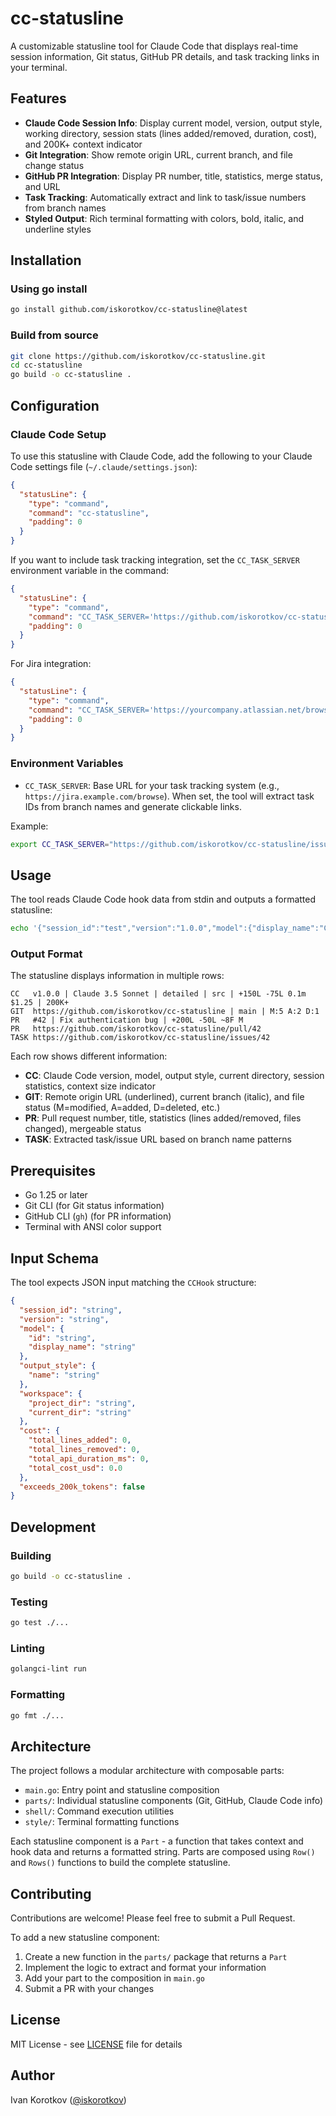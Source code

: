 # cc-statusline

A customizable statusline tool for Claude Code that displays real-time session information, Git status, GitHub PR details, and task tracking links in your terminal.

## Features

- **Claude Code Session Info**: Display current model, version, output style, working directory, session stats (lines added/removed, duration, cost), and 200K+ context indicator
- **Git Integration**: Show remote origin URL, current branch, and file change status
- **GitHub PR Integration**: Display PR number, title, statistics, merge status, and URL
- **Task Tracking**: Automatically extract and link to task/issue numbers from branch names
- **Styled Output**: Rich terminal formatting with colors, bold, italic, and underline styles

## Installation

### Using go install
```bash
go install github.com/iskorotkov/cc-statusline@latest
```

### Build from source
```bash
git clone https://github.com/iskorotkov/cc-statusline.git
cd cc-statusline
go build -o cc-statusline .
```

## Configuration

### Claude Code Setup

To use this statusline with Claude Code, add the following to your Claude Code settings file (`~/.claude/settings.json`):

```json
{
  "statusLine": {
    "type": "command",
    "command": "cc-statusline",
    "padding": 0
  }
}
```

If you want to include task tracking integration, set the `CC_TASK_SERVER` environment variable in the command:

```json
{
  "statusLine": {
    "type": "command",
    "command": "CC_TASK_SERVER='https://github.com/iskorotkov/cc-statusline/issues' cc-statusline",
    "padding": 0
  }
}
```

For Jira integration:
```json
{
  "statusLine": {
    "type": "command",
    "command": "CC_TASK_SERVER='https://yourcompany.atlassian.net/browse' cc-statusline",
    "padding": 0
  }
}
```

### Environment Variables

- `CC_TASK_SERVER`: Base URL for your task tracking system (e.g., `https://jira.example.com/browse`). When set, the tool will extract task IDs from branch names and generate clickable links.

Example:
```bash
export CC_TASK_SERVER="https://github.com/iskorotkov/cc-statusline/issues"
```

## Usage

The tool reads Claude Code hook data from stdin and outputs a formatted statusline:

```bash
echo '{"session_id":"test","version":"1.0.0","model":{"display_name":"Claude 3.5 Sonnet"},"output_style":{"name":"detailed"},"workspace":{"project_dir":"/home/user/project","current_dir":"/home/user/project/src"},"cost":{"total_lines_added":150,"total_lines_removed":75,"total_api_duration_ms":5000,"total_cost_usd":1.25},"exceeds_200k_tokens":true}' | cc-statusline
```

### Output Format

The statusline displays information in multiple rows:

```
CC   v1.0.0 | Claude 3.5 Sonnet | detailed | src | +150L -75L 0.1m $1.25 | 200K+
GIT  https://github.com/iskorotkov/cc-statusline | main | M:5 A:2 D:1
PR   #42 | Fix authentication bug | +200L -50L ~8F M
PR   https://github.com/iskorotkov/cc-statusline/pull/42
TASK https://github.com/iskorotkov/cc-statusline/issues/42
```

Each row shows different information:
- **CC**: Claude Code version, model, output style, current directory, session statistics, context size indicator
- **GIT**: Remote origin URL (underlined), current branch (italic), and file status (M=modified, A=added, D=deleted, etc.)
- **PR**: Pull request number, title, statistics (lines added/removed, files changed), mergeable status
- **TASK**: Extracted task/issue URL based on branch name patterns

## Prerequisites

- Go 1.25 or later
- Git CLI (for Git status information)
- GitHub CLI (`gh`) (for PR information)
- Terminal with ANSI color support

## Input Schema

The tool expects JSON input matching the `CCHook` structure:

```json
{
  "session_id": "string",
  "version": "string",
  "model": {
    "id": "string",
    "display_name": "string"
  },
  "output_style": {
    "name": "string"
  },
  "workspace": {
    "project_dir": "string",
    "current_dir": "string"
  },
  "cost": {
    "total_lines_added": 0,
    "total_lines_removed": 0,
    "total_api_duration_ms": 0,
    "total_cost_usd": 0.0
  },
  "exceeds_200k_tokens": false
}
```

## Development

### Building
```bash
go build -o cc-statusline .
```

### Testing
```bash
go test ./...
```

### Linting
```bash
golangci-lint run
```

### Formatting
```bash
go fmt ./...
```

## Architecture

The project follows a modular architecture with composable parts:

- `main.go`: Entry point and statusline composition
- `parts/`: Individual statusline components (Git, GitHub, Claude Code info)
- `shell/`: Command execution utilities
- `style/`: Terminal formatting functions

Each statusline component is a `Part` - a function that takes context and hook data and returns a formatted string. Parts are composed using `Row()` and `Rows()` functions to build the complete statusline.

## Contributing

Contributions are welcome! Please feel free to submit a Pull Request.

To add a new statusline component:

1. Create a new function in the `parts/` package that returns a `Part`
2. Implement the logic to extract and format your information
3. Add your part to the composition in `main.go`
4. Submit a PR with your changes

## License

MIT License - see [LICENSE](LICENSE) file for details

## Author

Ivan Korotkov ([@iskorotkov](https://github.com/iskorotkov))